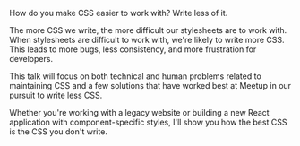 How do you make CSS easier to work with? Write less of it.

The more CSS we write, the more difficult our stylesheets are to work with. When stylesheets are difficult to work with, we're likely to write more CSS. This leads to more bugs, less consistency, and more frustration for developers.

This talk will focus on both technical and human problems related to maintaining CSS and a few solutions that have worked best at Meetup in our pursuit to write less CSS.

Whether you're working with a legacy website or building a new React application with component-specific styles, I'll show you how the best CSS is the CSS you don't write.
